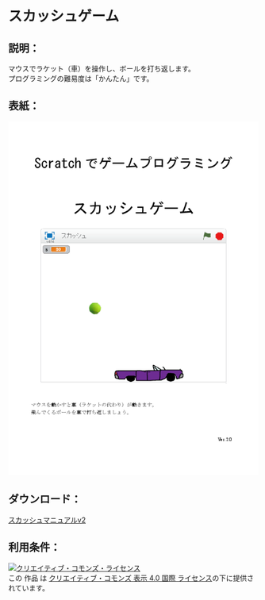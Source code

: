 # スカッシュゲーム

## 説明：
マウスでラケット（車）を操作し、ボールを打ち返します。  
プログラミングの難易度は「かんたん」です。  

## 表紙：
![](スカッシュマニュアルv2.png)  

## ダウンロード：
[スカッシュマニュアルv2](スカッシュマニュアルv2.docx)  

## 利用条件：
<a rel="license" href="http://creativecommons.org/licenses/by/4.0/"><img alt="クリエイティブ・コモンズ・ライセンス" style="border-width:0" src="https://i.creativecommons.org/l/by/4.0/88x31.png" /></a><br />この 作品 は <a rel="license" href="http://creativecommons.org/licenses/by/4.0/">クリエイティブ・コモンズ 表示 4.0 国際 ライセンス</a>の下に提供されています。
